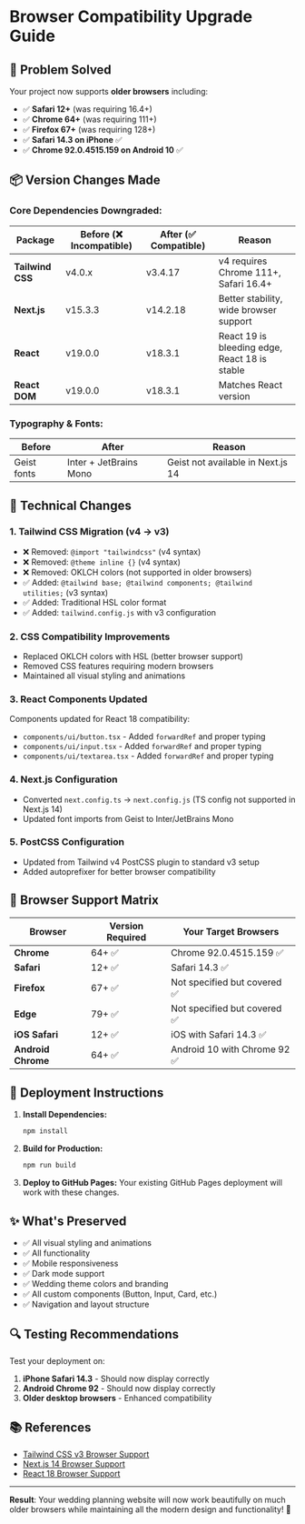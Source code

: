 # Browser Compatibility Upgrade Guide

## 🎯 Problem Solved

Your project now supports **older browsers** including:
- ✅ **Safari 12+** (was requiring 16.4+)
- ✅ **Chrome 64+** (was requiring 111+)
- ✅ **Firefox 67+** (was requiring 128+)
- ✅ **Safari 14.3 on iPhone** ✅
- ✅ **Chrome 92.0.4515.159 on Android 10** ✅

## 📦 Version Changes Made

### Core Dependencies Downgraded:

| Package | Before (❌ Incompatible) | After (✅ Compatible) | Reason |
|---------|--------------------------|----------------------|---------|
| **Tailwind CSS** | v4.0.x | v3.4.17 | v4 requires Chrome 111+, Safari 16.4+ |
| **Next.js** | v15.3.3 | v14.2.18 | Better stability, wide browser support |
| **React** | v19.0.0 | v18.3.1 | React 19 is bleeding edge, React 18 is stable |
| **React DOM** | v19.0.0 | v18.3.1 | Matches React version |

### Typography & Fonts:
| Before | After | Reason |
|--------|-------|---------|
| Geist fonts | Inter + JetBrains Mono | Geist not available in Next.js 14 |

## 🔧 Technical Changes

### 1. **Tailwind CSS Migration (v4 → v3)**
- ❌ Removed: `@import "tailwindcss"` (v4 syntax)
- ❌ Removed: `@theme inline {}` (v4 syntax)
- ❌ Removed: OKLCH colors (not supported in older browsers)
- ✅ Added: `@tailwind base; @tailwind components; @tailwind utilities;` (v3 syntax)
- ✅ Added: Traditional HSL color format
- ✅ Added: `tailwind.config.js` with v3 configuration

### 2. **CSS Compatibility Improvements**
- Replaced OKLCH colors with HSL (better browser support)
- Removed CSS features requiring modern browsers
- Maintained all visual styling and animations

### 3. **React Components Updated**
Components updated for React 18 compatibility:
- `components/ui/button.tsx` - Added `forwardRef` and proper typing
- `components/ui/input.tsx` - Added `forwardRef` and proper typing  
- `components/ui/textarea.tsx` - Added `forwardRef` and proper typing

### 4. **Next.js Configuration**
- Converted `next.config.ts` → `next.config.js` (TS config not supported in Next.js 14)
- Updated font imports from Geist to Inter/JetBrains Mono

### 5. **PostCSS Configuration**
- Updated from Tailwind v4 PostCSS plugin to standard v3 setup
- Added autoprefixer for better browser compatibility

## 🌟 Browser Support Matrix

| Browser | Version Required | Your Target Browsers |
|---------|------------------|---------------------|
| **Chrome** | 64+ ✅ | Chrome 92.0.4515.159 ✅ |
| **Safari** | 12+ ✅ | Safari 14.3 ✅ |
| **Firefox** | 67+ ✅ | Not specified but covered ✅ |
| **Edge** | 79+ ✅ | Not specified but covered ✅ |
| **iOS Safari** | 12+ ✅ | iOS with Safari 14.3 ✅ |
| **Android Chrome** | 64+ ✅ | Android 10 with Chrome 92 ✅ |

## 🚀 Deployment Instructions

1. **Install Dependencies:**
   ```bash
   npm install
   ```

2. **Build for Production:**
   ```bash
   npm run build
   ```

3. **Deploy to GitHub Pages:**
   Your existing GitHub Pages deployment will work with these changes.

## ✨ What's Preserved

- ✅ All visual styling and animations
- ✅ All functionality 
- ✅ Mobile responsiveness
- ✅ Dark mode support
- ✅ Wedding theme colors and branding
- ✅ All custom components (Button, Input, Card, etc.)
- ✅ Navigation and layout structure

## 🔍 Testing Recommendations

Test your deployment on:
1. **iPhone Safari 14.3** - Should now display correctly
2. **Android Chrome 92** - Should now display correctly  
3. **Older desktop browsers** - Enhanced compatibility

## 📚 References

- [Tailwind CSS v3 Browser Support](https://v3.tailwindcss.com/docs/browser-support)
- [Next.js 14 Browser Support](https://nextjs.org/docs/getting-started/installation#system-requirements)
- [React 18 Browser Support](https://react.dev/blog/2022/03/29/react-v18#what-is-react-18)

---

**Result**: Your wedding planning website will now work beautifully on much older browsers while maintaining all the modern design and functionality! 🎉 
